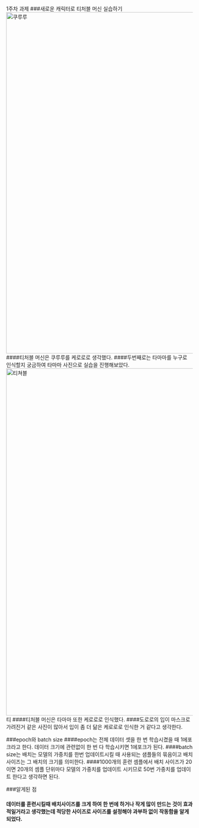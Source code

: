 1주차 과제
###새로운 캐릭터로 티처블 머신 실습하기
​<img width="920" alt="쿠루루" src="https://user-images.githubusercontent.com/70877858/230039014-8649c016-7544-44a6-b89b-044e76de9f29.png">
####티처블 머신은 쿠루루를 케로로로 생각했다. 
####두번째로는 타마마를 누구로 인식할지 궁금하여 타마마 사진으로 실습을 진행해보았다. 
<img width="936" alt="티쳐블" src="https://user-images.githubusercontent.com/70877858/230040693-a7d107c6-8d0b-4af8-8524-c2736da1ffaa.png">티
####티처블 머신은 타마마 또한 케로로로 인식했다. 
####도로로의 입이 마스크로 가려진거 같은 사진이 많아서 입이 좀 더 닮은 케로로로 인식한 거 같다고 생각한다. 

###epoch와 batch size
####epoch는 전체 데이터 셋을 한 번 학습시켰을 때 1에포크라고 한다. 데이터 크기에 관련없이 한 번 다 학습시키면 1에포크가 된다. 
####batch size는 배치는 모델의 가중치를 한번 업데이트시킬 때 사용되는 샘플들의 묶음이고 배치 사이즈는 그 배치의 크기를 의미한다. 
####1000개의 훈련 셈플에서 배치 사이즈가 20이면 20개의 셈플 단위마다 모델의 가중치를 업데이트 시키므로 50번 가중치를 업데이트 한다고 생각하면 된다. 

###알게된 점
#### 데이터를 훈련시킬때 배치사이즈를 크게 하여 한 번에 하거나 작게 많이 만드는 것이 효과적일거라고 생각했는데 적당한 사이즈로 사이즈를 설정해야 과부하 없이 작동함을 알게 되었다. 
